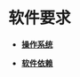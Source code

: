 # 软件要求<a name="ZH-CN_TOPIC_0263913278"></a>

-   **[操作系统](操作系统要求.md)**  

-   **[软件依赖](软件依赖.md)**  


